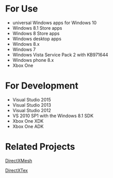 # For Use
* universal Windows apps for Windows 10
* Windows 8.1 Store apps
* Windows 8 Store apps
* Windows desktop apps
* Windows 8.x
* Windows 7
* Windows Vista Service Pack 2 with KB971644 
* Windows phone 8.x
* Xbox One

# For Development
* Visual Studio 2015
* Visual Studio 2013
* Visual Studio 2012
* VS 2010 SP1 with the Windows 8.1 SDK
* Xbox One XDK
* Xbox One ADK

# Related Projects

[DirectXMesh](https://github.com/Microsoft/DirectXMesh)

[DirectXTex](https://github.com/Microsoft/DirectXTex)
